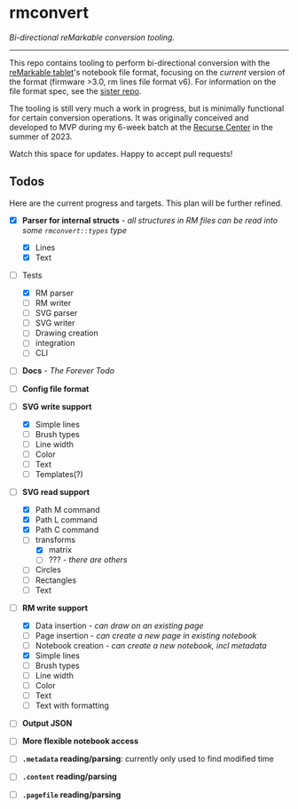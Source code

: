 # rmconvert

*Bi-directional reMarkable conversion tooling.*

---

This repo contains tooling to perform bi-directional conversion with the [reMarkable tablet](https://remarkable.com)'s notebook file format, focusing on the *current* version of the format (firmware >3.0, rm lines file format v6). For information on the file format spec, see the [sister repo](https://github.com/YakBarber/remarkable_file_format).

The tooling is still very much a work in progress, but is minimally functional for certain conversion operations. It was originally conceived and developed to MVP during my 6-week batch at the [Recurse Center](https://www.recurse.com) in the summer of 2023.

Watch this space for updates. Happy to accept pull requests!

## Todos

Here are the current progress and targets. This plan will be further refined.

- [x] **Parser for internal structs** - _all structures in RM files can be read into some `rmconvert::types` type_
    - [x] Lines
    - [x] Text

- [ ] Tests
    - [X] RM parser
    - [ ] RM writer
    - [ ] SVG parser
    - [ ] SVG writer
    - [ ] Drawing creation
    - [ ] integration
    - [ ] CLI

- [ ] **Docs** - _The Forever Todo_

- [ ] **Config file format**

- [ ] **SVG write support**
    - [x] Simple lines
    - [ ] Brush types
    - [ ] Line width
    - [ ] Color
    - [ ] Text
    - [ ] Templates(?)

- [ ] **SVG read support**
    - [x] Path M command
    - [x] Path L command
    - [x] Path C command
    - [ ] transforms
        - [x] matrix
        - [ ] ??? - _there are others_
    - [ ] Circles
    - [ ] Rectangles
    - [ ] Text

- [ ] **RM write support**
    - [X] Data insertion - _can draw on an existing page_
    - [ ] Page insertion - _can create a new page in existing notebook_
    - [ ] Notebook creation - _can create a new notebook, incl metadata_
    - [x] Simple lines
    - [ ] Brush types
    - [ ] Line width
    - [ ] Color
    - [ ] Text
    - [ ] Text with formatting

- [ ] **Output JSON**

- [ ] **More flexible notebook access**
- [ ] **`.metadata` reading/parsing**: currently only used to find modified time
- [ ] **`.content` reading/parsing**
- [ ] **`.pagefile` reading/parsing**

